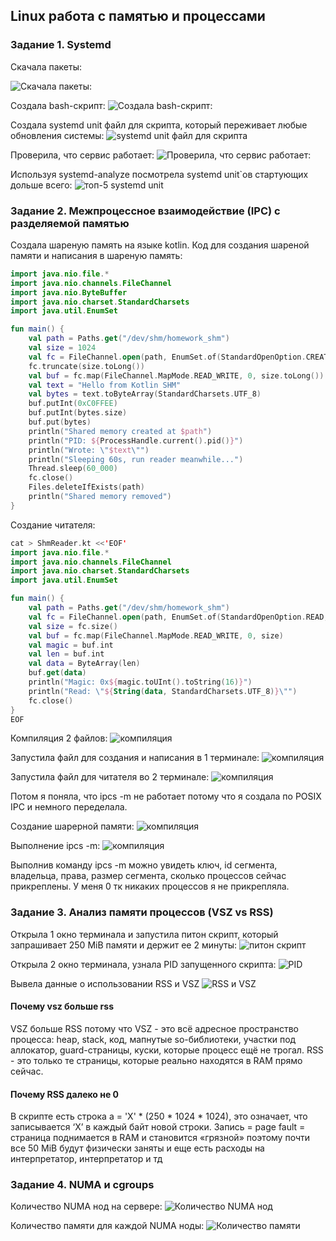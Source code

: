 ## Linux работа с памятью и процессами

### Задание 1. Systemd
Скачала пакеты:

![Скачала пакеты:](https://github.com/nastyane/Operation-of-high-load-systems/blob/master/images/img1.png)

Создала bash-скрипт:
![Создала bash-скрипт:](https://github.com/nastyane/Operation-of-high-load-systems/blob/master/images/img7.png)

Создала systemd unit файл для скрипта, который переживает любые обновления системы:
![systemd unit файл для скрипта](https://github.com/nastyane/Operation-of-high-load-systems/blob/master/images/img6.png)

Проверила, что сервис работает:
![Проверила, что сервис работает:](https://github.com/nastyane/Operation-of-high-load-systems/blob/master/images/img5.png)

Используя systemd-analyze посмотрела systemd unit`ов стартующих дольше всего:
![топ-5 systemd unit](https://github.com/nastyane/Operation-of-high-load-systems/blob/master/images/img3.png)

### Задание 2. Межпроцессное взаимодействие (IPC) с разделяемой памятью 

Создала шареную память на языке kotlin.
Код для создания шареной памяти и написания в шареную память:

``` ShmCreator.kt
import java.nio.file.*
import java.nio.channels.FileChannel
import java.nio.ByteBuffer
import java.nio.charset.StandardCharsets
import java.util.EnumSet

fun main() {
    val path = Paths.get("/dev/shm/homework_shm")
    val size = 1024
    val fc = FileChannel.open(path, EnumSet.of(StandardOpenOption.CREATE, StandardOpenOption.READ, StandardOpenOption.WRITE))
    fc.truncate(size.toLong())
    val buf = fc.map(FileChannel.MapMode.READ_WRITE, 0, size.toLong())
    val text = "Hello from Kotlin SHM"
    val bytes = text.toByteArray(StandardCharsets.UTF_8)
    buf.putInt(0xC0FFEE)
    buf.putInt(bytes.size)
    buf.put(bytes)
    println("Shared memory created at $path")
    println("PID: ${ProcessHandle.current().pid()}")
    println("Wrote: \"$text\"")
    println("Sleeping 60s, run reader meanwhile...")
    Thread.sleep(60_000)
    fc.close()
    Files.deleteIfExists(path)
    println("Shared memory removed")
}
```

Создание читателя:
``` ShmCreator.kt
cat > ShmReader.kt <<'EOF'
import java.nio.file.*
import java.nio.channels.FileChannel
import java.nio.charset.StandardCharsets
import java.util.EnumSet

fun main() {
    val path = Paths.get("/dev/shm/homework_shm")
    val fc = FileChannel.open(path, EnumSet.of(StandardOpenOption.READ, StandardOpenOption.WRITE))
    val size = fc.size()
    val buf = fc.map(FileChannel.MapMode.READ_WRITE, 0, size)
    val magic = buf.int
    val len = buf.int
    val data = ByteArray(len)
    buf.get(data)
    println("Magic: 0x${magic.toUInt().toString(16)}")
    println("Read: \"${String(data, StandardCharsets.UTF_8)}\"")
    fc.close()
}
EOF

```

Компиляция 2 файлов:
![компиляция](https://github.com/nastyane/Operation-of-high-load-systems/blob/master/images/img11.png)

Запустила файл для создания и написания в 1 терминале: 
![компиляция](https://github.com/nastyane/Operation-of-high-load-systems/blob/master/images/img12.png)

Запустила файл для читателя во 2 терминале: 
![компиляция](https://github.com/nastyane/Operation-of-high-load-systems/blob/master/images/img13.png)

Потом я поняла, что ipcs -m не работает потому что я создала по POSIX IPC и немного переделала. 

Создание шарерной памяти: 
![компиляция](https://github.com/nastyane/Operation-of-high-load-systems/blob/master/images/img14.png)

Выполнение ipcs -m:
![компиляция](https://github.com/nastyane/Operation-of-high-load-systems/blob/master/images/img16.png)

Выполнив команду ipcs -m можно увидеть ключ, id сегмента, владельца, права, размер сегмента, сколько процессов сейчас прикреплены. У меня 0 тк никаких процессов я не прикрепляла. 

### Задание 3. Анализ памяти процессов (VSZ vs RSS) 

Открыла 1 окно терминала и запустила питон скрипт, который запрашивает 250 MiB памяти и держит ее 2 минуты:
![питон скрипт](https://github.com/nastyane/Operation-of-high-load-systems/blob/master/images/img2.png)

Открыла 2 окно терминала, узнала PID запущенного скрипта:
![PID](https://github.com/nastyane/Operation-of-high-load-systems/blob/master/images/img8.png)

Вывела данные о использовании RSS и VSZ
![RSS и VSZ](https://github.com/nastyane/Operation-of-high-load-systems/blob/master/images/img9.png)

#### Почему vsz больше rss

VSZ больше RSS потому что VSZ - это всё адресное пространство процесса: heap, stack, код, мапнутые so-библиотеки, участки под аллокатор, guard-страницы, куски, которые процесс ещё не трогал. RSS - это только те страницы, которые реально находятся в RAM прямо сейчас.

#### Почему RSS далеко не 0

В скрипте есть строка a = 'X' * (250 * 1024 * 1024), это означает, что записывается ‘X’ в каждый байт новой строки. Запись = page fault = страница поднимается в RAM и становится «грязной» поэтому почти все 50 MiB будут физически заняты и еще есть расходы на интерпретатор, интерпретатор и тд

### Задание 4. NUMA и cgroups 

Количество NUMA нод на сервере:
![Количество NUMA нод](https://github.com/nastyane/Operation-of-high-load-systems/blob/master/images/img4.png)

Количество памяти для каждой NUMA ноды:
![Количество памяти](https://github.com/nastyane/Operation-of-high-load-systems/blob/master/images/img17.png)

